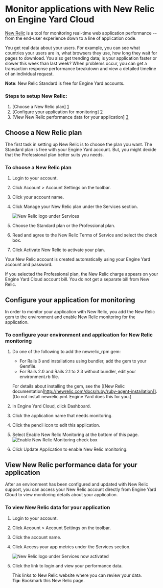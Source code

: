 # Monitor applications with New Relic on Engine Yard Cloud

[New Relic](http://newrelic.com/) is a tool for monitoring real-time web application performance -- from the end-user experience down to a line of application code. 

You get real data about your users. For example, you can see what countries your 
users are in, what browsers they use, how long they wait for pages to download. You 
also get trending data; is your application faster or slower this week than last 
week? When problems occur, you can get a transaction response performance breakdown 
and view a detailed timeline of an individual request.    

**Note:** New Relic Standard is free for Engine Yard accounts.

### Steps to setup New Relic:

1. [Choose a New Relic plan] [1]
2. [Configure your application for monitoring] [2]
3. [View New Relic performance data for your application] [3]

<h2 id="topic1"> Choose a New Relic plan</h2>

The first task in setting up New Relic is to choose the plan you want. The 
Standard plan is free with your Engine Yard account. But, you might decide 
that the Professional plan better suits you needs. 

### To choose a New Relic plan

  1. Login to your account.
  2. Click Account > Account Settings on the toolbar.
  3. Click your account name.

  4. Click Manage your New Relic plan under the Services section.

      ![New Relic logo under Services](images/new_relic_logo.png)

  5. Choose the Standard plan or the Professional plan.
  6. Read and agree to the New Relic Terms of Service and select the check box. 
  7. Click Activate New Relic to activate your plan.

Your New Relic account is created automatically using your Engine Yard account and password. 

If you selected the Professional plan, the New Relic charge appears on your Engine Yard Cloud 
account bill. You do not get a separate bill from New Relic.

<h2 id="topic2"> Configure your application for monitoring</h2>

In order to monitor your application with New Relic, you add the New Relic gem to the environment and enable New Relic monitoring for the application.

<h3 id="topicC"> To configure your environment and application for New Relic monitoring</h3>

1. Do one of the following to add the newrelic_rpm gem:  
    * For Rails 3 and installations using bundler, add the gem to your Gemfile.
    * For Rails 2.0 and Rails 2.1 to 2.3 without bundler, edit your environment.rb file.  

    For details about installing the gem, see the [[New Relic documentation|http://newrelic.com/docs/ruby/ruby-agent-installation]]. (Do not install newrelic.yml. Engine Yard does this for you.)  
1. In Engine Yard Cloud, click Dashboard.
2. Click the application name that needs monitoring.
3. Click the pencil icon to edit this application.
4. Select Enable New Relic Monitoring at the bottom of this page.  
    ![Enable New Relic Monitoring check box](images/enable_new_relic_monitoring.png)
4. Click Update Application to enable New Relic monitoring.


<h2 id="topic3"> View New Relic performance data for your application</h2>

After an environment has been configured and updated with New Relic support, you can
access your New Relic account directly from Engine Yard Cloud to view monitoring details about 
your application.

### To view New Relic data for your application

1. Login to your account.
2. Click Account > Account Settings on the toolbar.
3. Click the account name.
4. Click Access your app metrics under the Services section.

    ![New Relic logo under Services now activated](images/new_relic_logo_activated.png)

5. Click the link to login and view your performance data.

    This links to New Relic website where you can review your data.  
    **Tip:** Bookmark this New Relic page.  


  [1]: #topic1        "topic1"
  [2]: #topic2        "topic2"
  [3]: #topic3        "topic3"
  [A]: #topicA        "topicA"	
  [B]: #topicB        "topicB"
  [C]: #topicC        "topicC"